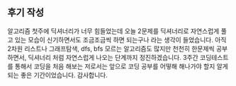 ## 후기 작성

알고리즘 첫주에 딕셔너리가 너무 힘들었는데 오늘 2문제를 딕셔너리로 자연스럽게 풀고 있는 모습이 신기하면서도 조금조금씩 하면 되는구나 라는 생각이 들었습니다. 아직 2차원 리스트나 그래프탐색,  dfs,  bfs 모르는 알고리즘도 많지만 천천히 한문제씩 공부하면서, 딕셔너리 처럼 자연스럽게 나오는 단계까지 정진하겠습니다.  3주간 코딩테스트를 통해서 코딩을 처음 해보는 저로서는 앞으로 코딩 공부를 어떻해 해나가야 할지 알게되는 좋은 기간이었습니다.  감사합니다.